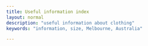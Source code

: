 ```yaml
---
title: Useful information index
layout: normal
description: "useful information about clothing"
keywords: "information, size, Melbourne, Australia"

---
```



<div class="container mb-4">

<div class="row border border-light border-top-0">
</div><!-- end row-->


</div><!-- end container -->
